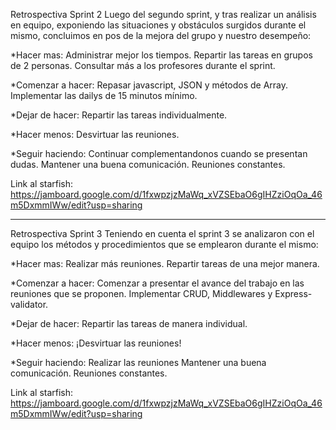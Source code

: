 Retrospectiva Sprint 2
Luego del segundo sprint, y tras realizar un análisis en equipo, exponiendo  las situaciones y obstáculos surgidos durante el mismo, concluimos en pos de la mejora del grupo y nuestro desempeño:

*Hacer mas:
  Administrar mejor los tiempos.
  Repartir las tareas en grupos de 2 personas.
  Consultar más a los profesores durante el sprint.

*Comenzar a hacer:
  Repasar javascript, JSON y métodos de Array.
  Implementar las dailys de 15 minutos mínimo.

*Dejar de hacer:
  Repartir las tareas individualmente.

*Hacer menos:
  Desvirtuar las reuniones.

*Seguir haciendo:
  Continuar complementandonos cuando se presentan dudas.
  Mantener una buena comunicación.
  Reuniones constantes.

Link al starfish: https://jamboard.google.com/d/1fxwpzjzMaWq_xVZSEbaO6gIHZziOqOa_46m5DxmmIWw/edit?usp=sharing

--------------------------------------------------------------------------------------------------------------------------------------------------

Retrospectiva Sprint 3
Teniendo en cuenta el sprint 3 se analizaron con el equipo los métodos y procedimientos que se emplearon durante el mismo:

*Hacer mas:
  Realizar más reuniones.
  Repartir tareas de una mejor manera.

*Comenzar a hacer:
  Comenzar a presentar el avance del trabajo en las reuniones que se proponen.
  Implementar CRUD, Middlewares y Express-validator.

*Dejar de hacer:
  Repartir las tareas de manera individual.

*Hacer menos:
  ¡Desvirtuar las reuniones!

*Seguir haciendo:
  Realizar las reuniones 
  Mantener una buena comunicación.
  Reuniones constantes.

Link al starfish: https://jamboard.google.com/d/1fxwpzjzMaWq_xVZSEbaO6gIHZziOqOa_46m5DxmmIWw/edit?usp=sharing


